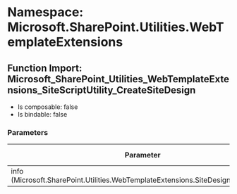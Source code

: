 # Namespace: Microsoft.SharePoint.Utilities.WebTemplateExtensions

## Function Import: Microsoft_SharePoint_Utilities_WebTemplateExtensions_SiteScriptUtility_CreateSiteDesign

- Is composable: false
- Is bindable: false

### Parameters

Parameter | SPO | SP 2019 | SP 2016 | SP 2013
----------|:---:|:-------:|:-------:|:-------:
info (Microsoft.SharePoint.Utilities.WebTemplateExtensions.SiteDesignCreationInfo) | ✅ | ✅ | ❌ | ❌